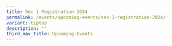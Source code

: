 ```yaml
---
title: Sec 1 Registration 2024
permalink: /events/upcoming-events/sec-1-registration-2024/
variant: tiptap
description: ""
third_nav_title: Upcoming Events
---
```

